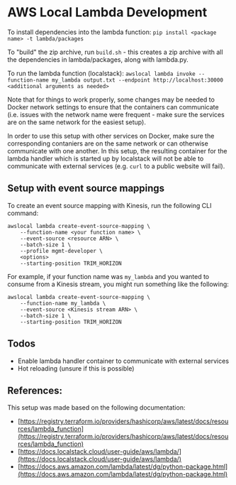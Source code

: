 # AWS Local Lambda Development

To install dependencies into the lambda function:
`pip install <package name> -t lambda/packages`

To "build" the zip archive, run `build.sh` - this creates a zip archive with all the dependencies in lambda/packages, along with lambda.py.

To run the lambda function (localstack):
`awslocal lambda invoke --function-name my_lambda output.txt --endpoint http://localhost:30000 <additional arguments as needed>`

Note that for things to work properly, some changes may be needed to Docker network settings to ensure that the containers can communicate (i.e. issues with the network name were frequent - make sure the services are on the same network for the easiest setup).

In order to use this setup with other services on Docker, make sure the corresponding contaniers are on the same network or can otherwise communicate with one another. In this setup, the resulting container for the lambda handler which is started up by localstack will not be able to communicate with external services (e.g. `curl` to a public website will fail).

## Setup with event source mappings

To create an event source mapping with Kinesis, run the following CLI command:
```
awslocal lambda create-event-source-mapping \
    --function-name <your function name> \
    --event-source <resource ARN> \
    --batch-size 1 \
    --profile mgmt-developer \
    <options>
    --starting-position TRIM_HORIZON
```
For example, if your function name was `my_lambda` and you wanted to consume from a Kinesis stream, you might run something like the following:
```
awslocal lambda create-event-source-mapping \
    --function-name my_lambda \
    --event-source <Kinesis stream ARN> \
    --batch-size 1 \
    --starting-position TRIM_HORIZON
```

## Todos
- Enable lambda handler container to communicate with external services
- Hot reloading (unsure if this is possible)

## References:

This setup was made based on the following documentation:
- [https://registry.terraform.io/providers/hashicorp/aws/latest/docs/resources/lambda_function](https://registry.terraform.io/providers/hashicorp/aws/latest/docs/resources/lambda_function)
- [https://docs.localstack.cloud/user-guide/aws/lambda/](https://docs.localstack.cloud/user-guide/aws/lambda/)
- [https://docs.aws.amazon.com/lambda/latest/dg/python-package.html](https://docs.aws.amazon.com/lambda/latest/dg/python-package.html)
